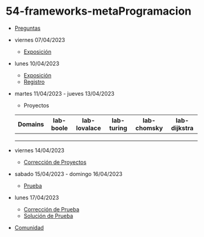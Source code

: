 # 54-frameworks-metaProgramacion

- [Preguntas](https://escuela.it/master-programacion-diseno-software)
- viernes 07/04/2023
  - [Exposición](https://escuela.it/master-programacion-diseno-software)
- lunes 10/04/2023
  - [Exposición](https://escuela.it/master-programacion-diseno-software)
  - [Registro](https://forms.gle/ePZZ3Hs87x5GMgwd8)
- martes 11/04/2023 - jueves 13/04/2023
  - Proyectos
  
  |Domains|lab-boole|lab-lovalace|lab-turing|lab-chomsky|lab-dijkstra|
  |-------|---------|------------|----------|-----------|--------------|
  |       |         |            |          |           |              |
  |       |         |            |          |           |              |
  |       |         |            |          |           |              |
- viernes 14/04/2023
  - [Corrección de Proyectos](https://escuela.it/master-programacion-diseno-software)
- sabado 15/04/2023 - domingo 16/04/2023
  - [Prueba](https://forms.gle/CY5WKVvXTwiKwR25A)
- lunes 17/04/2023
  - [Corrección de Prueba](https://escuela.it/master-programacion-diseno-software)
  - [Solución de Prueba](https://docs.google.com/spreadsheets/d/1imNxvC0lcpNhVDyhBmyko-4OGcAAy0LglrDaJtDkRC4/edit?usp=sharing)
- [Comunidad](https://app.slack.com/client/T02S3KYD464/C02TPUFJLAJ)

